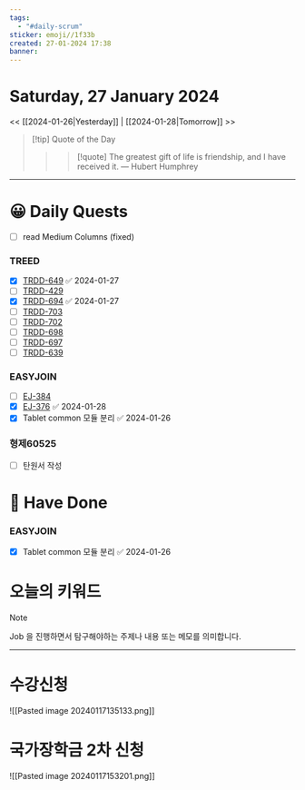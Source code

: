 ```yaml
---
tags:
  - "#daily-scrum"
sticker: emoji//1f33b
created: 27-01-2024 17:38
banner:
---
```

# Saturday, 27 January 2024
<< [[2024-01-26|Yesterday]] | [[2024-01-28|Tomorrow]] >>

> [!tip] Quote of the Day  
> > > [!quote] The greatest gift of life is friendship, and I have received it.
> — Hubert Humphrey

---

#  😀 Daily Quests
- [ ] read Medium Columns (fixed)
### TREED
- [x] [TRDD-649](https://alcherainc.atlassian.net/jira/software/projects/TRDD/boards/159?selectedIssue=TRDD-649) ✅ 2024-01-27
- [ ] [TRDD-429](https://alcherainc.atlassian.net/jira/software/projects/TRDD/boards/159?selectedIssue=TRDD-429)
- [x] [TRDD-694](https://alcherainc.atlassian.net/jira/software/projects/TRDD/boards/159?selectedIssue=TRDD-694) ✅ 2024-01-27
- [ ] [TRDD-703](https://alcherainc.atlassian.net/jira/software/projects/TRDD/boards/159/backlog?selectedIssue=TRDD-703)
- [ ] [TRDD-702](https://alcherainc.atlassian.net/jira/software/projects/TRDD/boards/159/backlog?selectedIssue=TRDD-702)
- [ ] [TRDD-698](https://alcherainc.atlassian.net/jira/software/projects/TRDD/boards/159?selectedIssue=TRDD-698)
- [ ] [TRDD-697](https://alcherainc.atlassian.net/jira/software/projects/TRDD/boards/159?selectedIssue=TRDD-697)
- [ ] [TRDD-639](https://alcherainc.atlassian.net/jira/software/projects/TRDD/boards/159?selectedIssue=TRDD-639)

### EASYJOIN
- [ ] [EJ-384](https://machinegun.atlassian.net/browse/EJ-384)
- [x] [EJ-376](https://machinegun.atlassian.net/browse/EJ-376) ✅ 2024-01-28
- [x] Tablet common 모듈 분리 ✅ 2024-01-26

### 형제60525
- [ ] 탄원서 작성

# 🙂 Have Done
### EASYJOIN
- [x] Tablet common 모듈 분리 ✅ 2024-01-26


# 오늘의 키워드

> [!NOTE]
> Job 을 진행하면서 탐구해야하는 주제나 내용 또는 메모를 의미합니다.


---

# 수강신청

![[Pasted image 20240117135133.png]]

# 국가장학금 2차 신청

![[Pasted image 20240117153201.png]]
